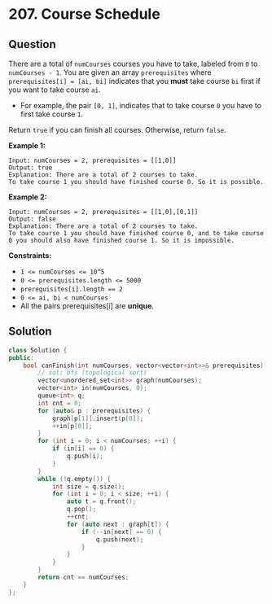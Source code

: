# 207. Course Schedule

## Question

There are a total of `numCourses` courses you have to take, labeled from `0` to `numCourses - 1`. You are given an array `prerequisites` where `prerequisites[i] = [ai, bi]` indicates that you **must** take course `bi` first if you want to take course `ai`.

* For example, the pair `[0, 1]`, indicates that to take course `0` you have to first take course `1`.

Return `true` if you can finish all courses. Otherwise, return `false`.

**Example 1:**

```text
Input: numCourses = 2, prerequisites = [[1,0]]
Output: true
Explanation: There are a total of 2 courses to take. 
To take course 1 you should have finished course 0. So it is possible.
```

**Example 2:**

```text
Input: numCourses = 2, prerequisites = [[1,0],[0,1]]
Output: false
Explanation: There are a total of 2 courses to take. 
To take course 1 you should have finished course 0, and to take course 0 you should also have finished course 1. So it is impossible.
```

**Constraints:**

* `1 <= numCourses <= 10^5`
* `0 <= prerequisites.length <= 5000`
* `prerequisites[i].length == 2`
* `0 <= ai, bi < numCourses`
* All the pairs prerequisites\[i\] are **unique**.

## Solution

```cpp
class Solution {
public:
    bool canFinish(int numCourses, vector<vector<int>>& prerequisites) {
        // sol: bfs (topological sort)
        vector<unordered_set<int>> graph(numCourses);
        vector<int> in(numCourses, 0);
        queue<int> q;
        int cnt = 0;
        for (auto& p : prerequisites) {
            graph[p[1]].insert(p[0]);
            ++in[p[0]];
        }
        for (int i = 0; i < numCourses; ++i) {
            if (in[i] == 0) {
                q.push(i);
            }
        }
        while (!q.empty()) {
            int size = q.size();
            for (int i = 0; i < size; ++i) {
                auto t = q.front();
                q.pop();
                ++cnt;
                for (auto next : graph[t]) {
                    if (--in[next] == 0) {
                        q.push(next);
                    }
                }
            }
        }
        return cnt == numCourses;
    }
};
```


